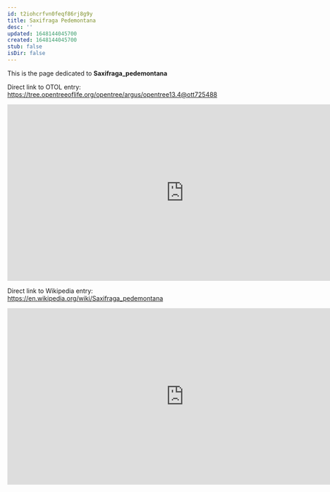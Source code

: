 ```yaml
---
id: t2iohcrfvn0feqf86rj8g9y
title: Saxifraga Pedemontana
desc: ''
updated: 1648144045700
created: 1648144045700
stub: false
isDir: false
---
```

This is the page dedicated to **Saxifraga_pedemontana**


Direct link to OTOL entry: https://tree.opentreeoflife.org/opentree/argus/opentree13.4@ott725488



<html>
    <body>
    <iframe src="https://tree.opentreeoflife.org/opentree/argus/opentree13.4@ott725488"
    width="800" height="400" frameborder="0" allowfullscreen> </iframe>
    </body>
</html>
    


Direct link to Wikipedia entry: https://en.wikipedia.org/wiki/Saxifraga_pedemontana



<html>
    <body>
    <iframe src="https://en.wikipedia.org/wiki/Saxifraga_pedemontana"
    width="800" height="400" frameborder="0" allowfullscreen> </iframe>
    </body>
</html>
    
